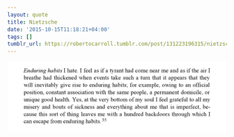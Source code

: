 ```yaml
---
layout: quote
title: Nietzsche
date: '2015-10-15T11:18:21+04:00'
tags: []
tumblr_url: https://robertocarroll.tumblr.com/post/131223196315/nietzsche
---
```

<img src="/images/quotes/tumblr_nw9p6l0F021u0ytjpo1_540.png"/>
